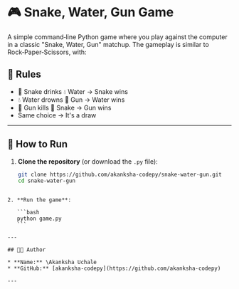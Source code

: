 # 🎮 Snake, Water, Gun Game

A simple command‑line Python game where you play against the computer in a classic "Snake, Water, Gun" matchup. The gameplay is similar to Rock‑Paper‑Scissors, with:
## 📖 Rules

* 🐍 Snake drinks 💧 Water → Snake wins
* 💧 Water drowns 🔫 Gun → Water wins
* 🔫 Gun kills 🐍 Snake → Gun wins
* Same choice → It's a draw

---

## 🚀 How to Run

1. **Clone the repository** (or download the `.py` file):
   ```bash
   git clone https://github.com/akanksha-codepy/snake-water-gun.git
   cd snake-water-gun
````

2. **Run the game**:

   ```bash
   python game.py
   ```

---

## 👨‍💻 Author

* **Name:** \Akanksha Uchale
* **GitHub:** [akanksha-codepy](https://github.com/akanksha-codepy)

---


